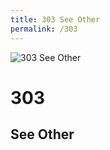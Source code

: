 ```yaml
---
title: 303 See Other
permalink: /303
---
```

<div class="status-page-container">
<div>
    <img src="http://i.imgur.com/PdLEDON.jpg" alt="303 See Other" />
    <h1>303</h1>
    <h2>See Other</h2>
</div>
</div>
